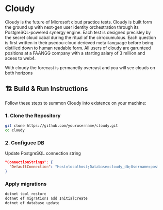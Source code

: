 # Cloudy

Cloudy is the future of Microsoft cloud practice tests. 
Cloudy is built form the ground up with next-gen user identity orchestration through its PostgreSQL-powered synergy engine. 
Each test is designed precisley by the secret cloud cabal during the ritual of the cirrocumulous.
Each question is first written in their psedou-cloud derieved meta-language before being distilled down to human readable form.
All users of cloudy are garunteed positions at a FAANGG company with a starting salary of 3 million and acees to web4.

With cloudy the forecast is permanetly overcast and you will see clouds on both horizons

## 🏗️ Build & Run Instructions

Follow these steps to summon Cloudy into existence on your machine:

### 1. Clone the Repository
```bash
git clone https://github.com/yourusername/cloudy.git
cd cloudy
```

### 2. Configuee DB
Update PostgreSQL connection string
```json
"ConnectionStrings": {
  "DefaultConnection": "Host=localhost;Database=cloudy_db;Username=postgres;Password=yourpassword"
}
```

### Apply migrations
```bash
dotnet tool restore
dotnet ef migrations add InitialCreate
dotnet ef database update
```

